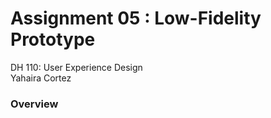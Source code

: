 # Assignment 05 : Low-Fidelity Prototype 
 DH 110: User Experience Design <br>
 Yahaira Cortez 

### Overview 

